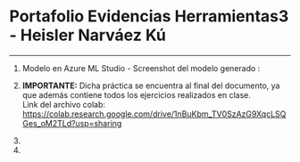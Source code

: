 # Portafolio Evidencias Herramientas3 - Heisler Narváez Kú
--------------------------------------------------------------------------------------------------------
1) Modelo en Azure ML Studio  - Screenshot del modelo generado :

2) <b>IMPORTANTE:</b> Dicha práctica se encuentra al final del documento, ya que además contiene todos los ejercicios realizados en clase.<br>
    Link del archivo colab: https://colab.research.google.com/drive/1nBuKbm_TV0SzAzG9XqcLSQGes_oM2TLd?usp=sharing 
4) 
5) 
